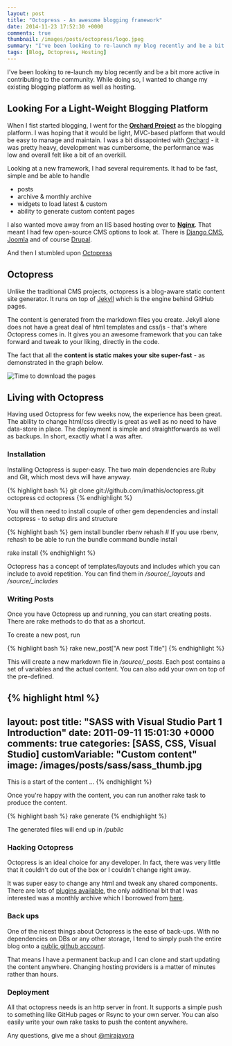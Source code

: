 ```yaml
---
layout: post
title: "Octopress - An awesome blogging framework"
date: 2014-11-23 17:52:30 +0000
comments: true
thumbnail: /images/posts/octopress/logo.jpeg
summary: "I've been looking to re-launch my blog recently and be a bit more active in contributing to the community. While doing so, I wanted to change my existing blogging platform as well as hosting."
tags: [Blog, Octopress, Hosting]
---
```


I've been looking to re-launch my blog recently and be a bit more active in contributing to the community. While doing so, I wanted to change my existing blogging platform as well as hosting.
<!--more-->

Looking For a Light-Weight Blogging Platform
-------------------

When I fist started blogging, I went for the [**Orchard Project**](http://www.orchardproject.net/) as the blogging platform. I was hoping that it would be light, MVC-based platform that would be easy to manage and maintain. I was a bit dissapointed with [Orchard](http://www.orchardproject.net/) - it was pretty heavy, development was cumbersome, the performance was low and overall felt like a bit of an overkill.

Looking at a new framework, I had several requirements. It had to be fast, simple and be able to handle

- posts
- archive & monthly archive
- widgets to load latest & custom
- ability to generate custom content pages

I also wanted move away from an IIS based hosting over to [**Nginx**](http://nginx.org/). That meant I had few open-source CMS options to look at. 
There is [Django CMS](https://www.django-cms.org/), [Joomla](http://www.joomla.org/) and of course [Drupal](https://www.drupal.org/).

And then I stumbled upon [Octopress](http://octopress.org/)

Octopress
-------------------

Unlike the traditional CMS projects, octopress is a blog-aware static content site generator. It runs on top of [Jekyll](https://github.com/jekyll/jekyll) which is the engine behind GitHub pages.

The content is generated from the markdown files you create. Jekyll alone does not have a great deal of html templates and css/js - that's where Octopress comes in.
It gives you an awesome framework that you can take forward and tweak to your liking, directly in the code.

The fact that all the **content is static makes your site super-fast** - as demonstrated in the graph below.

![Time to download the pages](/images/posts/octopress/download-time.png)

Living with Octopress
-------------------

Having used Octopress for few weeks now, the experience has been great. The ability to change html/css directly is great as well as no need to have data-store in place. The deployment is simple and straightforwards as well as backups. In short, exactly what I a was after.


### Installation

Installing Octopress is super-easy. The two main dependencies are Ruby and Git, which most devs will have anyway.

{% highlight bash %}
git clone git://github.com/imathis/octopress.git octopress
cd octopress
{% endhighlight %}

You will then need to install couple of other gem dependencies and install octopress - to setup dirs and structure

{% highlight bash %}
gem install bundler
rbenv rehash    # If you use rbenv, rehash to be able to run the bundle command
bundle install

rake install
{% endhighlight %}

Octopress has a concept of templates/layouts and includes which you can include to avoid repetition. You can find them in */source/_layouts* and */source/_includes*

### Writing Posts

Once you have Octopress up and running, you can start creating posts. There are rake methods to do that as a shortcut.

To create a new post, run

{% highlight bash %}
rake new_post["A new post Title"]
{% endhighlight %}

This will create a new markdown file in */source/_posts*. Each post contains a set of variables and the actual content.
You can also add your own on top of the pre-defined.

{% highlight html %}
---
layout: post
title: "SASS with Visual Studio Part 1 Introduction"
date: 2011-09-11 15:01:30 +0000
comments: true
categories: [SASS, CSS, Visual Studio]
customVariable: "Custom content"
image: /images/posts/sass/sass_thumb.jpg
---

This is a start of the content ...
{% endhighlight %}

Once you're happy with the content, you can run another rake task to produce the content. 

{% highlight bash %}
rake generate
{% endhighlight %}

The generated files will end up in */public*

### Hacking Octopress

Octopress is an ideal choice for any developer. In fact, there was very little that it couldn't do out of the box or I couldn't change right away.

It was super easy to change any html and tweak any shared components. There are lots of [plugins available](https://github.com/imathis/octopress/wiki/3rd-party-plugins), the only additional bit that I was interested was a monthly archive which I borrowed from [here](https://github.com/rcmdnk/monthly-archive).


### Back ups

One of the nicest things about Octopress is the ease of back-ups. With no dependencies on DBs or any other storage, I tend to simply push the entire blog onto a [public github account](https://github.com/mirajavora/blog.mirajavora.com).

That means I have a permanent backup and I can clone and start updating the content anywhere. Changing hosting providers is a matter of minutes rather than hours.


### Deployment

All that octopress needs is an http server in front. It supports a simple push to something like GitHub pages or Rsync to your own server. You can also easily write your own rake tasks to push the content anywhere.


Any questions, give me a shout [@mirajavora](http://twitter.com/mirajavora)